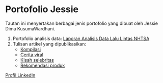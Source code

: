 # Portofolio Jessie

Tautan ini menyertakan berbagai jenis portofolio yang dibuat oleh Jessie Dima KusumaWardhani.

1. Portofolio analisis data: [Laporan Analisis Data Lalu Lintas NHTSA](https://jessie-kusumawardhani.github.io/NHTSA-project/)
2. Tulisan artikel yang dipublikasikan:
   - [Kompilasi](https://brightside.me/articles/these-plus-sized-models-recreated-iconic-celebrity-looks-to-promote-self-love-812501/)
   - [Cerita viral](https://brightside.me/articles/barbie-introduces-first-ever-doll-with-down-syndrome-812901/)
   - [Kisah selebritas](https://brightside.me/articles/40-years-not-letting-go-of-this-michelle-yeohs-journey-to-become-a-hollywood-star-811045/)
   - [Rekomendasi produk](https://brightside.me/articles/upgrade-your-beauty-routine-with-these-12-effective-products-812887/)

[Profil LinkedIn](https://www.linkedin.com/in/jessie-kusumawardhani-6810a714b/)
